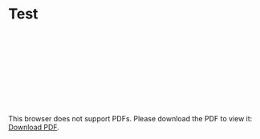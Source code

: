 # Test
<object data="https://github.com/barbalex/apf2/blob/master/docs/docs/_media/tarifzonen.pdf?raw=true" type="application/pdf" width="900px" height="1300px">
    <embed src="https://github.com/barbalex/apf2/blob/master/docs/docs/_media/tarifzonen.pdf?raw=true">
        <p>This browser does not support PDFs. Please download the PDF to view it: <a href="https://github.com/barbalex/apf2/blob/master/docs/docs/_media/tarifzonen.pdf?raw=true">Download PDF</a>.</p>
    </embed>
</object>